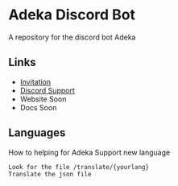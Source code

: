 # Adeka Discord Bot

A repository for the discord bot Adeka

## Links

- [Invitation](https://discordapp.com/oauth2/authorize?client_id=523612202897506304&scope=bot&permissions=2146958847)
- [Discord Support](https://discord.gg/jtmeNBh)
- Website Soon
- Docs Soon

## Languages

How to helping for Adeka Support new language

```
Look for the file /translate/{yourlang}
Translate the json file
```